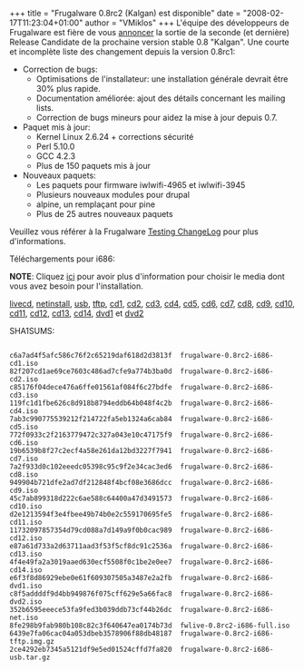 +++
title = "Frugalware 0.8rc2 (Kalgan) est disponible"
date = "2008-02-17T11:23:04+01:00"
author = "VMiklos"
+++
L'équipe des développeurs de Frugalware est fière de vous [annoncer](/news/88) la sortie de la seconde (et dernière) Release Candidate de la prochaine version stable 0.8 "Kalgan".
 Une courte et incomplète liste des changement depuis la version 0.8rc1:  

* Correction de bugs:
	+ Optimisations de l'installateur: une installation générale devrait être 30% plus rapide.
	+ Documentation améliorée: ajout des détails concernant les mailing lists.
	+ Correction de bugs mineurs pour aidez la mise à jour depuis 0.7.
* Paquet mis à jour:
	+ Kernel Linux 2.6.24 + corrections sécurité
	+ Perl 5.10.0
	+ GCC 4.2.3
	+ Plus de 150 paquets mis à jour
* Nouveaux paquets:
	+ Les paquets pour firmware iwlwifi-4965 et iwlwifi-3945
	+ Plusieurs nouveaux modules pour drupal
	+ alpine, un remplaçant pour pine
	+ Plus de 25 autres nouveaux paquets


 Veuillez vous référer à la Frugalware [Testing ChangeLog](http://ftp.frugalware.org/pub/frugalware/frugalware-testing/ChangeLog.txt) pour plus d'informations.  

 Téléchargements pour i686:  

**NOTE**: Cliquez [ici](/docs/install#_choosing_installation_flavor) pour avoir plus d'information pour choisir le media dont vous avez besoin pour l'installation.  

[livecd](/download/frugalware-testing-iso/fwlive-0.8rc2-i686-full.iso),
 [netinstall](/download/frugalware-testing-iso/frugalware-0.8rc2-i686-net.iso),
 [usb](/download/frugalware-testing-iso/frugalware-0.8rc2-i686-usb.tar.gz),
 [tftp](/download/frugalware-testing-iso/frugalware-0.8rc2-i686-tftp.img.gz),
 [cd1](/download/frugalware-testing-iso/frugalware-0.8rc2-i686-cd1.iso),
 [cd2](/download/frugalware-testing-iso/frugalware-0.8rc2-i686-cd2.iso),
 [cd3](/download/frugalware-testing-iso/frugalware-0.8rc2-i686-cd3.iso),
 [cd4](/download/frugalware-testing-iso/frugalware-0.8rc2-i686-cd4.iso),
 [cd5](/download/frugalware-testing-iso/frugalware-0.8rc2-i686-cd5.iso),
 [cd6](/download/frugalware-testing-iso/frugalware-0.8rc2-i686-cd6.iso),
 [cd7](/download/frugalware-testing-iso/frugalware-0.8rc2-i686-cd7.iso),
 [cd8](/download/frugalware-testing-iso/frugalware-0.8rc2-i686-cd8.iso),
 [cd9](/download/frugalware-testing-iso/frugalware-0.8rc2-i686-cd9.iso),
 [cd10](/download/frugalware-testing-iso/frugalware-0.8rc2-i686-cd10.iso),
 [cd11](/download/frugalware-testing-iso/frugalware-0.8rc2-i686-cd11.iso),
 [cd12](/download/frugalware-testing-iso/frugalware-0.8rc2-i686-cd12.iso),
 [cd13](/download/frugalware-testing-iso/frugalware-0.8rc2-i686-cd13.iso),
 [cd14](/download/frugalware-testing-iso/frugalware-0.8rc2-i686-cd14.iso),
 [dvd1](/download/frugalware-testing-iso/frugalware-0.8rc2-i686-dvd1.iso) et
 [dvd2](/download/frugalware-testing-iso/frugalware-0.8rc2-i686-dvd2.iso)
  

 SHA1SUMS:
 
```

c6a7ad4f5afc586c76f2c65219daf618d2d3813f  frugalware-0.8rc2-i686-cd1.iso
82f207cd1ae69ce7603c486ad7cfe9a774b3ba0d  frugalware-0.8rc2-i686-cd2.iso
c85176f04dece476a6ffe01561af084f6c27bdfe  frugalware-0.8rc2-i686-cd3.iso
119fc1d1fbe626c8d918b8794eddb64b048f4c2b  frugalware-0.8rc2-i686-cd4.iso
7ab3c990775539212f214722fa5eb1324a6cab84  frugalware-0.8rc2-i686-cd5.iso
772f0933c2f2163779472c327a043e10c47175f9  frugalware-0.8rc2-i686-cd6.iso
19b6539b8f27c2ecf4a58e261da12bd3227f7941  frugalware-0.8rc2-i686-cd7.iso
7a2f933d0c102eeedc05398c95c9f2e34cac3ed6  frugalware-0.8rc2-i686-cd8.iso
949904b721dfe2ad7df212848f4bcf08e3686dcc  frugalware-0.8rc2-i686-cd9.iso
45c7ab899318d222c6ae588c64400a47d3491573  frugalware-0.8rc2-i686-cd10.iso
d2e1213594f3e4fbee49b74b0e2c559170695fe5  frugalware-0.8rc2-i686-cd11.iso
11732097857354d79cd088a7d149a9f0b0cac989  frugalware-0.8rc2-i686-cd12.iso
e87a61d733a2d63711aad3f53f5cf8dc91c2536a  frugalware-0.8rc2-i686-cd13.iso
4f4e49fa2a3019aaed630ecf5508f0c1be2e0ee7  frugalware-0.8rc2-i686-cd14.iso
e6f3f8d86929ebe0e61f609307505a3487e2a2fb  frugalware-0.8rc2-i686-dvd1.iso
c8f5addddf9d4bb949876f075cff629e5a66fac8  frugalware-0.8rc2-i686-dvd2.iso
352b6595eeece53fa9fed3b039ddb73cf44b26dc  frugalware-0.8rc2-i686-net.iso
8fe298b9fab980b108c82c3f640647ea0174b73d  fwlive-0.8rc2-i686-full.iso
6439e7fa06cac04a053dbeb3578906f88db48187  frugalware-0.8rc2-i686-tftp.img.gz
2ce4292eb7345a5121df9e5ed01524cffd7fa820  frugalware-0.8rc2-i686-usb.tar.gz
            
```
